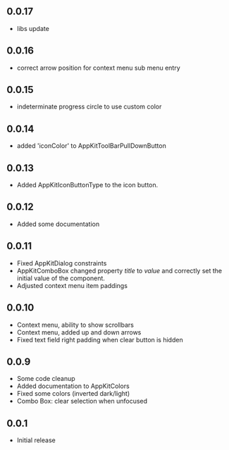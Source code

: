 ## 0.0.17

* libs update

## 0.0.16

* correct arrow position for context menu sub menu entry

## 0.0.15

* indeterminate progress circle to use custom color

## 0.0.14

* added 'iconColor' to AppKitToolBarPullDownButton

## 0.0.13

* Added AppKitIconButtonType to the icon button.

## 0.0.12

* Added some documentation

## 0.0.11

* Fixed AppKitDialog constraints
* AppKitComboBox changed property *title* to *value* and correctly set the initial value of the component.
* Adjusted context menu item paddings

## 0.0.10

* Context menu, ability to show scrollbars
* Context menu, added up and down arrows
* Fixed text field right padding when clear button is hidden

## 0.0.9

* Some code cleanup
* Added documentation to AppKitColors
* Fixed some colors (inverted dark/light)
* Combo Box: clear selection when unfocused

## 0.0.1

* Initial release
